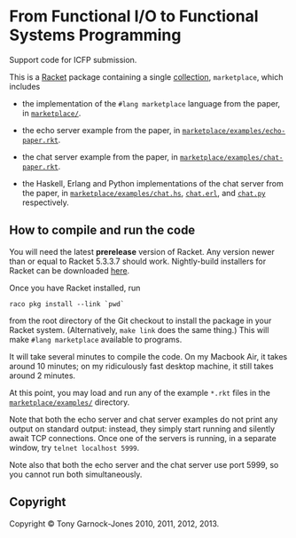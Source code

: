 # From Functional I/O to Functional Systems Programming

Support code for ICFP submission.

This is a [Racket](http://racket-lang.org/) package containing a
single
[collection](http://docs.racket-lang.org/reference/collects.html),
`marketplace`, which includes

 - the implementation of the `#lang marketplace` language from the
   paper, in
   [`marketplace/`](https://github.com/tonyg/marketplace/tree/master/marketplace/).

 - the echo server example from the paper, in
   [`marketplace/examples/echo-paper.rkt`](https://github.com/tonyg/marketplace/tree/master/marketplace/examples/echo-paper.rkt).

 - the chat server example from the paper, in
   [`marketplace/examples/chat-paper.rkt`](https://github.com/tonyg/marketplace/tree/master/marketplace/examples/chat-paper.rkt).

 - the Haskell, Erlang and Python implementations of the chat server
   from the paper, in
   [`marketplace/examples/chat.hs`](https://github.com/tonyg/marketplace/tree/master/marketplace/examples/chat.hs),
   [`chat.erl`](https://github.com/tonyg/marketplace/tree/master/marketplace/examples/chat.erl),
   and
   [`chat.py`](https://github.com/tonyg/marketplace/tree/master/marketplace/examples/chat.py)
   respectively.

## How to compile and run the code

You will need the latest **prerelease** version of Racket. Any version
newer than or equal to Racket 5.3.3.7 should work. Nightly-build
installers for Racket can be downloaded
[here](http://pre.racket-lang.org/installers/).

Once you have Racket installed, run

    raco pkg install --link `pwd`

from the root directory of the Git checkout to install the package in
your Racket system. (Alternatively, `make link` does the same thing.)
This will make `#lang marketplace` available to programs.

It will take several minutes to compile the code. On my Macbook Air,
it takes around 10 minutes; on my ridiculously fast desktop machine,
it still takes around 2 minutes.

At this point, you may load and run any of the example `*.rkt` files
in the
[`marketplace/examples/`](https://github.com/tonyg/marketplace/tree/master/marketplace/examples/)
directory.

Note that both the echo server and chat server examples do not print
any output on standard output: instead, they simply start running and
silently await TCP connections. Once one of the servers is running, in
a separate window, try `telnet localhost 5999`.

Note also that both the echo server and the chat server use port 5999,
so you cannot run both simultaneously.

## Copyright

Copyright &copy; Tony Garnock-Jones 2010, 2011, 2012, 2013.
